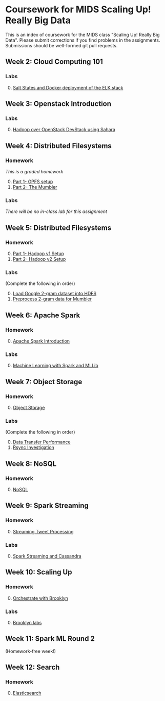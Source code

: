 # Coursework for MIDS Scaling Up! Really Big Data

This is an index of coursework for the MIDS class "Scaling Up! Really Big Data". Please submit corrections if you find problems in the assignments. Submissions should be well-formed git pull requests.

## Week 2: Cloud Computing 101

### Labs

0. [Salt States and Docker deployment of the ELK stack](week2/labs/salt_states_and_docker-ELK)

## Week 3: Openstack Introduction

### Labs

0. [Hadoop over OpenStack DevStack using Sahara](week3/labs/devstack_sahara)

## Week 4: Distributed Filesystems

### Homework

_This is a graded homework_

0. [Part 1- GPFS setup](week4/hw/gpfs_setup)
0. [Part 2- The Mumbler](week4/hw/the_mumbler)

### Labs

_There will be no in-class lab for this assignment_

## Week 5: Distributed Filesystems

### Homework

0. [Part 1- Hadoop v1 Setup](week5/hw/version_1)
0. [Part 2- Hadoop v2 Setup](week5/hw/version_2)

### Labs

(Complete the following in order)

0. [Load Google 2-gram dataset into HDFS](week5/labs/hdfs_2gram_data_load)
0. [Preprocess 2-gram data for Mumbler](week5/labs/2gram_mumbler_preprocess)

## Week 6: Apache Spark

### Homework

0. [Apache Spark Introduction](week6/hw/apache_spark_introduction)

### Labs

0. [Machine Learning with Spark and MLLib](week6/labs/Spam)

## Week 7: Object Storage

### Homework

0. [Object Storage](week7/hw)

### Labs

(Complete the following in order)

0. [Data Transfer Performance](week7/labs/data_xfer_perf)
0. [Rsync Investigation](week7/labs/rsync_investigation)

## Week 8: NoSQL

### Homework

0. [NoSQL](week8/hw)

## Week 9: Spark Streaming

### Homework

0. [Streaming Tweet Processing](week9/hw)

### Labs

0. [Spark Streaming and Cassandra](week9/labs/streaming_and_cassandra)

## Week 10: Scaling Up

### Homework

0. [Orchestrate with Brooklyn](week10/hw)

### Labs

0. [Brooklyn labs](week10/labs)

## Week 11: Spark ML Round 2

(Homework-free week!)

## Week 12: Search

### Homework

0. [Elasticsearch](week12/hw)
